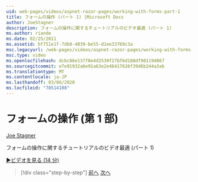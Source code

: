 ```yaml
---
uid: web-pages/videos/aspnet-razor-pages/working-with-forms-part-1
title: フォームの操作 (パート 1) |Microsoft Docs
author: JoeStagner
description: フォームの操作に関するチュートリアルのビデオ最適 (パート 1)
ms.author: riande
ms.date: 02/25/2011
ms.assetid: bf751e1f-7db9-4039-be55-d1ee33769c3a
msc.legacyurl: /web-pages/videos/aspnet-razor-pages/working-with-forms-part-1
msc.type: video
ms.openlocfilehash: dcbc86e137f8e4d2539f27bf6d188df90119d867
ms.sourcegitcommit: e7e91932a6e91a63e2e46417626f39d6b244a3ab
ms.translationtype: MT
ms.contentlocale: ja-JP
ms.lasthandoff: 03/06/2020
ms.locfileid: "78514108"
---
```

# <a name="working-with-forms-part-1"></a>フォームの操作 (第 1 部)

[Joe Stagner](https://github.com/JoeStagner)

フォームの操作に関するチュートリアルのビデオ最適 (パート 1)

[&#9654;ビデオを見る (14 分)](https://channel9.msdn.com/Blogs/ASP-NET-Site-Videos/working-with-forms-(part-1))

> [!div class="step-by-step"]
> [前へ](creating-a-consistent-look-part-2.md)
> [次へ](working-with-forms-part-2.md)

